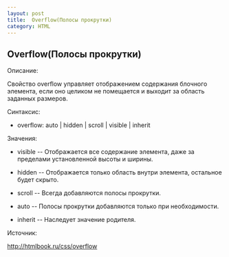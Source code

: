 ```yaml
---
layout: post
title:  Overflow(Полосы прокрутки)
category: HTML
---
```


## Overflow(Полосы прокрутки)

Описание:

Свойство overflow управляет отображением содержания блочного элемента, если оно целиком не помещается и выходит за область заданных размеров.

Синтаксис:

- overflow: auto | hidden | scroll | visible | inherit
	
Значения:

- visible -- 
	Отображается все содержание элемента, даже за пределами установленной высоты и ширины.
	
- hidden --
	Отображается только область внутри элемента, остальное будет скрыто.
	
- scroll -- 
	Всегда добавляются полосы прокрутки.
	
- auto -- 
	Полосы прокрутки добавляются только при необходимости.
	
- inherit -- 
	Наследует значение родителя.

Источник:

 <http://htmlbook.ru/css/overflow> 

